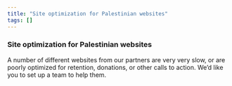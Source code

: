 ```yaml
---
title: "Site optimization for Palestinian websites"
tags: []
---
```


### Site optimization for Palestinian websites

A number of different websites from our partners are very very slow, or are poorly optimized for retention, donations, or other calls to action. We’d like you to set up a team to help them.
